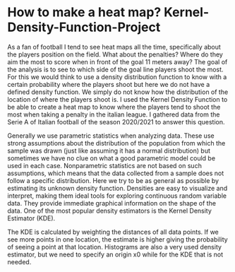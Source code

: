 # How to make a heat map? Kernel-Density-Function-Project

As a fan of football I tend to see heat maps all the time, specifically about the players position on the field. What about the penalties? Where do they aim the most to score when in front of the goal 11 meters away? The goal of the analysis is to see to which side of the goal line players shoot the most.
For this we would think to use a density distribution function to know with a certain probability where the players shoot but here we do not have a defined density function. We simply do not know how the distribution of the location of where the players shoot is.
I used the Kernel Density Function to be able to create a heat map to know where the players tend to shoot the most when taking a penalty in the italian league. I gathered data from the Serie A of Italian football of the season 2020/2021 to answer this question.

Generally we use parametric statistics when analyzing data. These use strong assumptions about the distribution of the population from which the sample was drawn (just like assuming it has a normal distribution) but sometimes we have no clue on what a good parametric model could be used in each case.
Nonparametric statistics are not based on such assumptions, which means that the data collected from a sample does not follow a specific distribution. Here we try to be as general as possible by estimating its unknown density function. 
Densities are easy to visualize and interpret, making them ideal tools for exploring continuous random variable data. They provide immediate graphical information on the shape of the data. One of the most popular density estimators is the Kernel Density Estimator (KDE). 

The KDE is calculated by weighting the distances of all data points. If we see more points in one location, the estimate is higher giving the probability of seeing a point at that location.
Histograms are also a very used density estimator, but we need to specify an origin x0 while for the KDE that is not needed.
